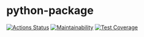 # python-package

[![Actions Status](https://github.com/tastychef/python-project-50/actions/workflows/hexlet-check.yml/badge.svg)](https://github.com/tastychef/python-project-50/actions)
[![Maintainability](https://api.codeclimate.com/v1/badges/f795081623c9d03c0295/maintainability)](https://codeclimate.com/github/tastychef/python-project-50/maintainability)
[![Test Coverage](https://api.codeclimate.com/v1/badges/f795081623c9d03c0295/test_coverage)](https://codeclimate.com/github/tastychef/python-project-50/test_coverage)